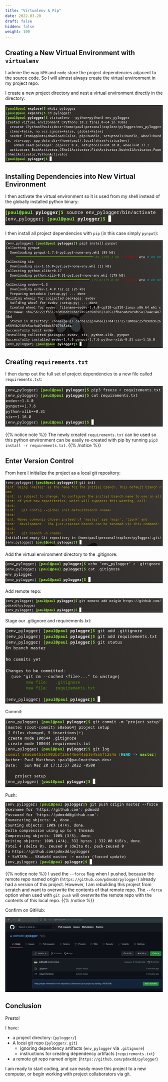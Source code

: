 ```yaml
---
title: "Virtualenv & Pip"
date: 2022-03-20
draft: false
hidden: false
weight: 100
---
```


## Creating a New Virtual Environment with `virtualenv`

I admire the way `NPM` and `node` store the project dependencies adjacent to the source code. So I will almost always create the virtual environment in my project repo.

I create a new project directory and nest a virtual environment directly in the directory:

![Create a Virtual Environment](pictures/create-virtualenv.png)

## Installing Dependencies into New Virtual Environment

I then activate the virtual environment so it is used from my shell instead of the globally installed python binary:

![Activate Virtual Environment](pictures/activate-virtual-environment.png)

I then install all project dependencies with `pip` (in this case simply `pynput`):

![Install Dependencies into Virtual Environment](pictures/pip3-install-pynput.png)

## Creating `requirements.txt`

I then dump out the full set of project dependencies to a new file called `requirements.txt`:

![Create requirements.txt](pictures/create-requirements.png)

{{% notice note %}}
The newly created `requirements.txt` can be used so this python environment can be easily re-created with pip by running `pip3 install -r requirements.txt`.
{{% /notice %}}

## Enter Version Control

From here I initialize the project as a local git repository:

![Initialize local git repo](pictures/git-init.png)

Add the virtual environment directory to the .gitignore:

![Add Virtual Environment Directory to gitignore](pictures/echo-env-pylogger-gitignore.png)

Add remote repo:

![Add remote repo](pictures/git-add-remote.png)

Stage our .gitignore and requirements.txt:

![Add to staging](pictures/git-stage.png)

Commit:

![Commit](pictures/git-commit.png)

Push:

![Push](pictures/git-push.png)

{{% notice note %}}
I used the `--force` flag when I pushed, because the remote repo named origin (`https://github.com/pdmxdd/pylogger`) already had a version of this project. However, I am rebuilding this project from scratch and want to overwrite the contents of that remote repo. The `--force` option when used with `git push` will overwrite the remote repo with the contents of this local repo.
{{% /notice %}}

Confirm on GitHub:

![Confirm on GitHub](pictures/github-confirm.png)

## Conclusion

Presto! 

I have:

- a project directory: (`pylogger/`)
- A local git repo (`pylogger/.git`)
  - ignoring dependency artifacts (`env_pylogger` via `.gitignore`)
  - instructions for creating dependency artifacts (`requirements.txt`)
- a remote git repo named origin: (`https://github.com/pdmxdd/pylogger`)

I am ready to start coding, and can easily move this project to a new computer, or begin working with project collaborators via git.
